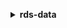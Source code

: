 **<details ><summary style="color:none;">rds-data</summary><blockquote>**

- **<details><summary style="color:none;"><b><u>batch-execute-statement</b></u></summary><blockquote>**

  * **<p style="color:none;">--database</p>**
  * **<p style="color:none;">--parameter-sets</p>**
  * **<p style="color:none;">--resource-arn</p>**
  * **<p style="color:none;">--schema</p>**
  * **<p style="color:none;">--secret-arn</p>**
  * **<p style="color:none;">--sql</p>**
  * **<p style="color:none;">--transaction-id</p>**
  * **<p style="color:none;">--cli-input-json</p>**
  * **<p style="color:none;">--cli-input-yaml</p>**
  * **<p style="color:none;">--generate-cli-skeleton</p>**

  </br>

  <p style="color:red;">Description</p>

  </br>

  ## **Examples**

  ```bash

  ```
  ```json

  ```

  </br>

- **<details><summary style="color:none;"><b><u>begin-transaction</b></u></summary><blockquote>**

  * **<p style="color:none;">--database</p>**
  * **<p style="color:none;">--resource-arn</p>**
  * **<p style="color:none;">--schema</p>**
  * **<p style="color:none;">--secret-arn</p>**
  * **<p style="color:none;">--cli-input-json</p>**
  * **<p style="color:none;">--cli-input-yaml</p>**
  * **<p style="color:none;">--generate-cli-skeleton</p>**

  </br>

  <p style="color:red;">Description</p>

  </br>

  ## **Examples**

  ```bash

  ```
  ```json

  ```

  </br>

- **<details><summary style="color:none;"><b><u>commit-transaction</b></u></summary><blockquote>**

  * **<p style="color:none;">--resource-arn</p>**
  * **<p style="color:none;">--secret-arn</p>**
  * **<p style="color:none;">--transaction-id</p>**
  * **<p style="color:none;">--cli-input-json</p>**
  * **<p style="color:none;">--cli-input-yaml</p>**
  * **<p style="color:none;">--generate-cli-skeleton</p>**

  </br>

  <p style="color:red;">Description</p>

  </br>

  ## **Examples**

  ```bash

  ```
  ```json

  ```

  </br>

- **<details><summary style="color:none;"><b><u>execute-statement</b></u></summary><blockquote>**

  * **<p style="color:none;">--continue-after-timeout</p>**
  * **<p style="color:none;">--no-continue-after-timeout</p>**
  * **<p style="color:none;">--database</p>**
  * **<p style="color:none;">--include-result-metadata</p>**
  * **<p style="color:none;">--no-include-result-metadata</p>**
  * **<p style="color:none;">--parameters</p>**
  * **<p style="color:none;">--resource-arn</p>**
  * **<p style="color:none;">--result-set-options</p>**
  * **<p style="color:none;">--schema</p>**
  * **<p style="color:none;">--secret-arn</p>**
  * **<p style="color:none;">--sql</p>**
  * **<p style="color:none;">--transaction-id</p>**
  * **<p style="color:none;">--cli-input-json</p>**
  * **<p style="color:none;">--cli-input-yaml</p>**
  * **<p style="color:none;">--generate-cli-skeleton</p>**

  </br>

  <p style="color:red;">Description</p>

  </br>

  ## **Examples**

  ```bash

  ```
  ```json

  ```

  </br>

- **<details><summary style="color:none;"><b><u>help</b></u></summary><blockquote>**

  * **<p style="color:none;"></p>**

  </br>

  <p style="color:red;">Description</p>

  </br>

  ## **Examples**

  ```bash

  ```
  ```json

  ```

  </br>

- **<details><summary style="color:none;"><b><u>rollback-transaction</b></u></summary><blockquote>**

  * **<p style="color:none;">--resource-arn</p>**
  * **<p style="color:none;">--secret-arn</p>**
  * **<p style="color:none;">--transaction-id</p>**
  * **<p style="color:none;">--cli-input-json</p>**
  * **<p style="color:none;">--cli-input-yaml</p>**
  * **<p style="color:none;">--generate-cli-skeleton</p>**

  </br>

  <p style="color:red;">Description</p>

  </br>

  ## **Examples**

  ```bash

  ```
  ```json

  ```

  </br>

</blockquote></details>
</blockquote></details>
</blockquote></details>
</blockquote></details>
</blockquote></details>
</blockquote></details>
</blockquote></details>
